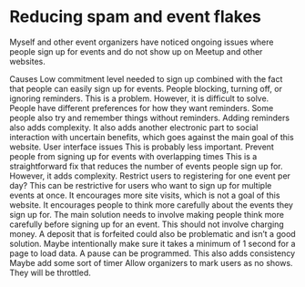 # Reducing spam and event flakes

Myself and other event organizers have noticed ongoing issues where people sign up for events and do not show up on Meetup and other websites. 


Causes
Low commitment level needed to sign up combined with the fact that people can easily sign up for events.
People blocking, turning off, or ignoring reminders.
This is a problem. However, it is difficult to solve. People have different preferences for how they want reminders. Some people also try and remember things without reminders.
Adding reminders also adds complexity. It also adds another electronic part to social interaction with uncertain benefits, which goes against the main goal of this website.
User interface issues
This is probably less important.
Prevent people from signing up for events with overlapping times
This is a straightforward fix that reduces the number of events people sign up for. However, it adds complexity.
Restrict users to registering for one event per day?
This can be restrictive for users who want to sign up for multiple events at once.
It encourages more site visits, which is not a goal of this website.
It encourages people to think more carefully about the events they sign up for.
The main solution needs to involve making people think more carefully before signing up for an event.
This should not involve charging money. A deposit that is forfeited could also be problematic and isn’t a good solution.
Maybe intentionally make sure it takes a minimum of 1 second for a page to load data.
A pause can be programmed.
This also adds consistency
Maybe add some sort of timer
Allow organizers to mark users as no shows. They will be throttled.  